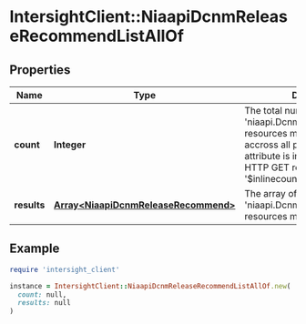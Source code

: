 # IntersightClient::NiaapiDcnmReleaseRecommendListAllOf

## Properties

| Name | Type | Description | Notes |
| ---- | ---- | ----------- | ----- |
| **count** | **Integer** | The total number of &#39;niaapi.DcnmReleaseRecommend&#39; resources matching the request, accross all pages. The &#39;Count&#39; attribute is included when the HTTP GET request includes the &#39;$inlinecount&#39; parameter. | [optional] |
| **results** | [**Array&lt;NiaapiDcnmReleaseRecommend&gt;**](NiaapiDcnmReleaseRecommend.md) | The array of &#39;niaapi.DcnmReleaseRecommend&#39; resources matching the request. | [optional] |

## Example

```ruby
require 'intersight_client'

instance = IntersightClient::NiaapiDcnmReleaseRecommendListAllOf.new(
  count: null,
  results: null
)
```

